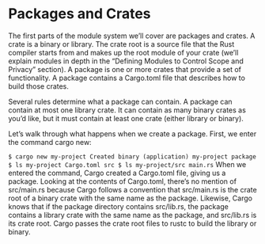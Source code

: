 <h1>Packages and Crates</h1>

The first parts of the module system we’ll cover are packages and crates. A crate is a binary or library. The crate root is a source file that the Rust compiler starts from and makes up the root module of your crate (we’ll explain modules in depth in the “Defining Modules to Control Scope and Privacy” section). A package is one or more crates that provide a set of functionality. A package contains a Cargo.toml file that describes how to build those crates.

Several rules determine what a package can contain. A package can contain at most one library crate. It can contain as many binary crates as you’d like, but it must contain at least one crate (either library or binary).

Let’s walk through what happens when we create a package. First, we enter the command cargo new:

`$ cargo new my-project
Created binary (application) my-project package
$ ls my-project
Cargo.toml
src
$ ls my-project/src
main.rs`
When we entered the command, Cargo created a Cargo.toml file, giving us a package. Looking at the contents of Cargo.toml, there’s no mention of src/main.rs because Cargo follows a convention that src/main.rs is the crate root of a binary crate with the same name as the package. Likewise, Cargo knows that if the package directory contains src/lib.rs, the package contains a library crate with the same name as the package, and src/lib.rs is its crate root. Cargo passes the crate root files to rustc to build the library or binary.
